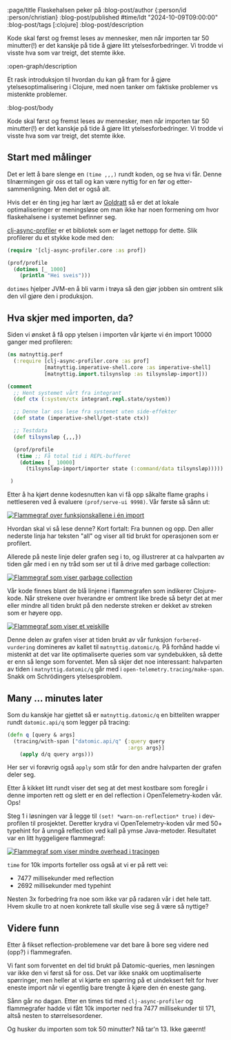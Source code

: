 :page/title Flaskehalsen peker på
:blog-post/author {:person/id :person/christian}
:blog-post/published #time/ldt "2024-10-09T09:00:00"
:blog-post/tags [:clojure]
:blog-post/description

Kode skal først og fremst leses av mennesker, men når importen tar 50 minutter(!)
er det kanskje på tide å gjøre litt ytelsesforbedringer. Vi trodde vi visste hva
som var treigt, det stemte ikke.

:open-graph/description

Et rask introduksjon til hvordan du kan gå fram for å gjøre
ytelsesoptimalisering i Clojure, med noen tanker om faktiske problemer vs
mistenkte problemer.

:blog-post/body

Kode skal først og fremst leses av mennesker, men når importen tar 50 minutter(!)
er det kanskje på tide å gjøre litt ytelsesforbedringer. Vi trodde vi visste hva
som var treigt, det stemte ikke.

## Start med målinger

Det er lett å bare slenge en `(time ,,,)` rundt koden, og se hva vi får. Denne
tilnærmingen gir oss et tall og kan være nyttig for en før og
etter-sammenligning. Men det er også alt.

Hvis det er én ting jeg har lært av [Goldratt](/best-practice/) så er det at
lokale optimaliseringer er meningsløse om man ikke har noen formening om hvor
flaskehalsene i systemet befinner seg.

[clj-async-profiler](https://github.com/clojure-goes-fast/clj-async-profiler) er
et bibliotek som er laget nettopp for dette. Slik profilerer du et stykke kode
med den:

```clj
(require '[clj-async-profiler.core :as prof])

(prof/profile
  (dotimes [_ 1000]
    (println "Hei sveis")))
```

`dotimes` hjelper JVM-en å bli varm i trøya så den gjør jobben sin omtrent slik
den vil gjøre den i produksjon.

## Hva skjer med importen, da?

Siden vi ønsket å få opp ytelsen i importen vår kjørte vi én import 10000 ganger
med profileren:

```clj
(ns matnyttig.perf
  (:require [clj-async-profiler.core :as prof]
            [matnyttig.imperative-shell.core :as imperative-shell]
            [matnyttig.import.tilsynslop :as tilsynsløp-import]))

(comment
  ;; Hent systemet vårt fra integrant
  (def ctx (:system/ctx integrant.repl.state/system))

  ;; Denne lar oss lese fra systemet uten side-effekter
  (def state (imperative-shell/get-state ctx))

  ;; Testdata
  (def tilsynsløp {,,,})

  (prof/profile
   (time ;; Få total tid i REPL-bufferet
    (dotimes [_ 10000]
      (tilsynsløp-import/importer state (:command/data tilsynsløp)))))

 )
```

Etter å ha kjørt denne kodesnutten kan vi få opp såkalte flame graphs i
nettleseren ved å evaluere `(prof/serve-ui 9998)`. Vår første så sånn ut:

<a href="/images/flame-graph1.png">
<img src="/images/flame-graph1.png" style="max-width: 100%" border="0" alt="Flammegraf over funksjonskallene i én import">
</a>

Hvordan skal vi så lese denne? Kort fortalt: Fra bunnen og opp. Den aller
nederste linja har teksten "all" og viser all tid brukt for operasjonen som er
profilert.

Allerede på neste linje deler grafen seg i to, og illustrerer at ca halvparten
av tiden går med i en ny tråd som ser ut til å drive med garbage collection:

<a href="/images/flame-graph2.png">
<img src="/images/flame-graph2.png" style="max-width: 100%" border="0" alt="Flammegraf som viser garbage collection">
</a>

Vår kode finnes blant de blå linjene i flammegrafen som indikerer Clojure-kode.
Når strekene over hverandre er omtrent like brede så betyr det at mer eller
mindre all tiden brukt på den nederste streken er dekket av streken som er
høyere opp.

<a href="/images/flame-graph3.png">
<img src="/images/flame-graph3.png" style="max-width: 100%" border="0" alt="Flammegraf som viser et veiskille">
</a>

Denne delen av grafen viser at tiden brukt av vår funksjon `forbered-vurdering`
domineres av kallet til `matnyttig.datomic/q`. På forhånd hadde vi mistenkt at
det var lite optimaliserte queries som var syndebukken, så dette er enn så lenge
som forventet. Men så skjer det noe interessant: halvparten av tiden i
`matnyttig.datomic/q` går med i `open-telemetry.tracing/make-span`. Snakk om
Schrödingers ytelsesproblem.

## Many ... minutes later

Som du kanskje har gjettet så er `matnyttig.datomic/q` en bitteliten wrapper
rundt `datomic.api/q` som legger på tracing:

```clj
(defn q [query & args]
  (tracing/with-span ["datomic.api/q" {:query query
                                       :args args}]
    (apply d/q query args)))
```

Her ser vi forøvrig også `apply` som står for den andre halvparten der grafen
deler seg.

Etter å kikket litt rundt viser det seg at det mest kostbare som foregår i denne
importen rett og slett er en del reflection i OpenTelemetry-koden vår. Ops!

Steg 1 i løsningen var å legge til `(set! *warn-on-reflection* true)` i
dev-profilen til prosjektet. Deretter krydra vi OpenTelemetry-koden vår med 50+
typehint for å unngå reflection ved kall på ymse Java-metoder. Resultatet var en
litt hyggeligere flammegraf:

<a href="/images/flame-graph4.png">
<img src="/images/flame-graph4.png" style="max-width: 100%" border="0" alt="Flammegraf som viser mindre overhead i tracingen">
</a>

`time` for 10k imports forteller oss også at vi er på rett vei:

- 7477 millisekunder med reflection
- 2692 millisekunder med typehint

Nesten 3x forbedring fra noe som ikke var på radaren vår i det hele tatt. Hvem
skulle tro at noen konkrete tall skulle vise seg å være så nyttige?

## Videre funn

Etter å fikset reflection-problemene var det bare å bore seg videre ned (opp?) i
flammegrafen.

Vi fant som forventet en del tid brukt på Datomic-queries, men løsningen var
ikke den vi først så for oss. Det var ikke snakk om uoptimaliserte spørringer,
men heller at vi kjørte en spørring på et uindeksert felt for hver eneste import
når vi egentlig bare trengte å kjøre den én eneste gang.

Sånn går no dagan. Etter en times tid med `clj-async-profiler` og flammegrafer
hadde vi fått 10k importer ned fra 7477 millisekunder til 171, altså nesten to
størrelsesordener.

Og husker du importen som tok 50 minutter? Nå tar'n 13. Ikke gæernt!
